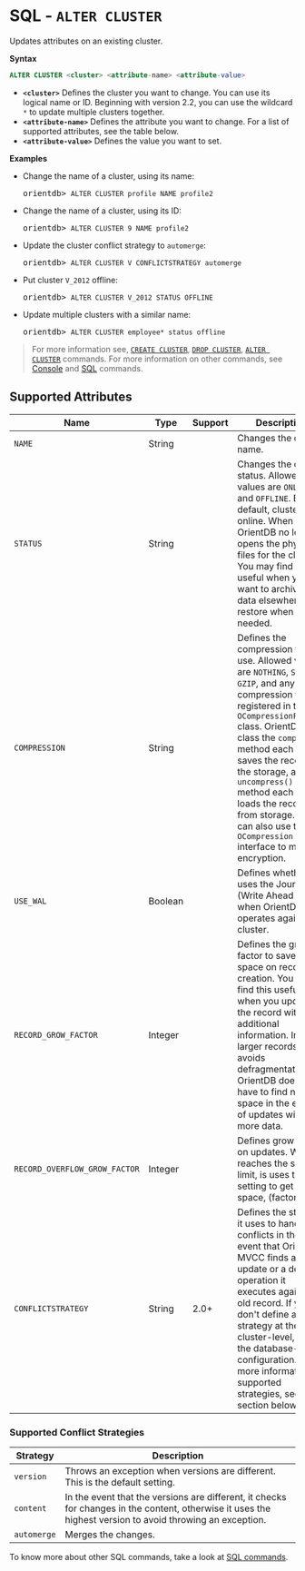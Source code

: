 # SQL - `ALTER CLUSTER`

Updates attributes on an existing cluster.

**Syntax**

```sql
ALTER CLUSTER <cluster> <attribute-name> <attribute-value>
```

- **`<cluster>`** Defines the cluster you want to change.  You can use its logical name or ID.  Beginning with version 2.2, you can use the wildcard `*` to update multiple clusters together.
- **`<attribute-name>`** Defines the attribute you want to change.  For a list of supported attributes, see the table below.
- **`<attribute-value>`** Defines the value you want to set.

**Examples**

- Change the name of a cluster, using its name:

  <pre>
  orientdb> <code class="lang-sql userinput">ALTER CLUSTER profile NAME profile2</code>
  </pre>

- Change the name of a cluster, using its ID:

  <pre>
  orientdb> <code class="lang-sql userinput">ALTER CLUSTER 9 NAME profile2</code>
  </pre>

- Update the cluster conflict strategy to `automerge`:

  <pre>
  orientdb> <code class="lang-sql userinput">ALTER CLUSTER V CONFLICTSTRATEGY automerge</code>
  </pre>

- Put cluster `V_2012` offline:

  <pre>
  orientdb> <code class='lang-sql userinput'>ALTER CLUSTER V_2012 STATUS OFFLINE</code>
  </pre>

- Update multiple clusters with a similar name:

  <pre>
  orientdb> <code class='lang-sql userinput'>ALTER CLUSTER employee* status offline</code>
  </pre>



>For more information see, [`CREATE CLUSTER`](SQL-Create-Cluster.md), [`DROP CLUSTER`](SQL-Drop-Cluster.md), [`ALTER CLUSTER`](SQL-Alter-Cluster.md) commands.  For more information on other commands, see [Console](Console-Commands.md) and [SQL](SQL.md) commands.

## Supported Attributes

| Name | Type | Support | Description |
|---|---|---|---|
| `NAME` | String | | Changes the cluster name. |
| `STATUS`| String | | Changes the cluster status.  Allowed values are `ONLINE` and `OFFLINE`.  By default, clusters are online.  When offline, OrientDB no longer opens the physical files for the cluster.  You may find this useful when you want to archive old data elsewhere and restore when needed.|
| `COMPRESSION` | String | | Defines the compression type to use.  Allowed values are `NOTHING`, `SNAPPY`, `GZIP`, and any other compression types registered in the `OCompressionFactory` class.  OrientDB class the `compress()` method each time it saves the record to the storage, and the `uncompress()` method each time it loads the record from storage.  You can also use the `OCompression` interface to manage encryption.|
|`USE_WAL`| Boolean || Defines whether it uses the Journal (Write Ahead Log) when OrientDB operates against the cluster.|
| `RECORD_GROW_FACTOR`|Integer| | Defines the grow factor to save more space on record creation.  You may find this useful when you update the record with additional information.  In larger records, this avoids defragmentation, as OrientDB doesn't have to find new space in the event of updates with more data.|
|`RECORD_OVERFLOW_GROW_FACTOR`|Integer|| Defines grow factor on updates.  When it reaches the size limit, is uses this setting to get more space, (factor > 1).|
|`CONFLICTSTRATEGY`|String|2.0+| Defines the strategy it uses to handle conflicts in the event that OrientDB MVCC finds an update or a delete operation it executes against an old record.  If you don't define a strategy at the cluster-level, it uses the database-level configuration.  For more information on supported strategies, see the section below.|

### Supported Conflict Strategies

| Strategy | Description |
|---|---|
| `version` | Throws an exception when versions are different.  This is the default setting. |
| `content` | In the event that the versions are different, it checks for changes in the content, otherwise it uses the highest version to avoid throwing an exception.|
| `automerge` | Merges the changes.|





To know more about other SQL commands, take a look at [SQL commands](SQL.md).
